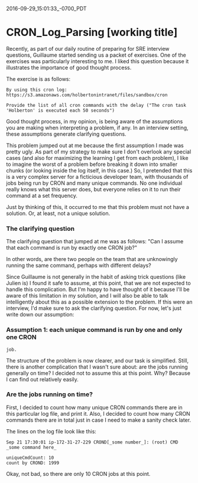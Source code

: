 2016-09-29_15:01:33_-0700_PDT
# CRON_Log_Parsing [working title]

Recently, as part of our daily routine of preparing for SRE interview
questions, Guillaume started sending us a packet of exercises. One of
the exercises was particularly interesting to me. I liked this
question because it illustrates the importance of good thought process.

The exercise is as follows:

```
By using this cron log:
https://s3.amazonaws.com/holbertonintranet/files/sandbox/cron

Provide the list of all cron commands with the delay ("The cron task
'Holberton' is executed each 50 seconds")
```
Good thought process, in my opinion, is being aware of the assumptions
you are making when interpreting a problem, if any. In an interview
setting, these assumptions generate clarifying questions.

This problem jumped out at me because the first assumption I made was
pretty ugly. As part of my strategy to make sure I don't overlook any
special cases (and also for maximizing the learning I get from each
problem), I like to imagine the worst of a problem before breaking it
down into smaller chunks (or looking inside the log itself, in this
case.)  So, I pretended that this is a very complex server for a
ficticious developer team, with thousands of jobs being run by CRON
and many unique commands. No one individual really knows what this
server does, but everyone relies on it to run their command at a set
frequency.

Just by thinking of this, it occurred to me that this problem must not
have a solution. Or, at least, not a unique solution.

### The clarifying question

The clarifying question that jumped at me was as follows: "Can I
assume that each command is run by exactly one CRON job?"

In other words, are there two people on the team that are unknowingly
running the same command, perhaps with different delays?

Since Guillaume is not generally in the habit of asking trick
questions (like Julien is) I found it safe to assume, at this point,
that we are not expected to handle this complication. But I'm happy to
have thought of it because I'll be aware of this limitation in my
solution, and I will also be able to talk intelligently about this as
a possible extension to the problem. If this were an interview, I'd
make sure to ask the clarifying question. For now, let's just write
down our assumption:

### Assumption 1: each unique command is run by one and only one CRON
    job.

The structure of the problem is now clearer, and our task is
simplified. Still, there is another complication that I wasn't sure
about: are the jobs running generally on time? I decided not to assume
this at this point. Why? Because I can find out relatively easily.

### Are the jobs running on time?

First, I decided to count how many unique CRON commands there are in
this particular log file, and print it. Also, I decided to count how many CRON
commands there are in total just in case I need to make a sanity check
later.

The lines on the log file look like this:
```
Sep 21 17:30:01 ip-172-31-27-229 CROND[_some number_]: (root) CMD
_some command here_
```

```
uniqueCmdCount: 10
count by CROND: 1999
```

Okay, not bad, so there are only 10 CRON jobs at this point.